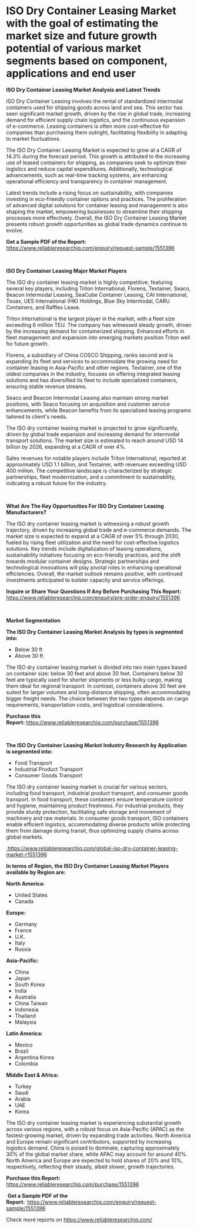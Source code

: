 <p><h1>ISO Dry Container Leasing Market with the goal of estimating the market size and future growth potential of various market segments based on component, applications and end user</h1></p><p><strong>ISO Dry Container Leasing Market Analysis and Latest Trends</strong></p>
<p><p>ISO Dry Container Leasing involves the rental of standardized intermodal containers used for shipping goods across land and sea. This sector has seen significant market growth, driven by the rise in global trade, increasing demand for efficient supply chain logistics, and the continuous expansion of e-commerce. Leasing containers is often more cost-effective for companies than purchasing them outright, facilitating flexibility in adapting to market fluctuations.</p><p>The ISO Dry Container Leasing Market is expected to grow at a CAGR of 14.3% during the forecast period. This growth is attributed to the increasing use of leased containers for shipping, as companies seek to optimize their logistics and reduce capital expenditures. Additionally, technological advancements, such as real-time tracking systems, are enhancing operational efficiency and transparency in container management.</p><p>Latest trends include a rising focus on sustainability, with companies investing in eco-friendly container options and practices. The proliferation of advanced digital solutions for container leasing and management is also shaping the market, empowering businesses to streamline their shipping processes more effectively. Overall, the ISO Dry Container Leasing Market presents robust growth opportunities as global trade dynamics continue to evolve.</p></p>
<p><strong>Get a Sample PDF of the Report:&nbsp;</strong> <a href="https://www.reliableresearchiq.com/enquiry/request-sample/1551396?utm_campaign=2303&utm_medium=2&utm_source=Github&utm_content=ia&utm_term=27022025&utm_id=iso-dry-container-leasing">https://www.reliableresearchiq.com/enquiry/request-sample/1551396</a></p>
<p>&nbsp;</p>
<p><strong>ISO Dry Container Leasing Major Market Players</strong></p>
<p><p>The ISO dry container leasing market is highly competitive, featuring several key players, including Triton International, Florens, Textainer, Seaco, Beacon Intermodal Leasing, SeaCube Container Leasing, CAI International, Touax, UES International (HK) Holdings, Blue Sky Intermodal, CARU Containers, and Raffles Lease.</p><p>Triton International is the largest player in the market, with a fleet size exceeding 6 million TEU. The company has witnessed steady growth, driven by the increasing demand for containerized shipping. Enhanced efforts in fleet management and expansion into emerging markets position Triton well for future growth.</p><p>Florens, a subsidiary of China COSCO Shipping, ranks second and is expanding its fleet and services to accommodate the growing need for container leasing in Asia-Pacific and other regions. Textainer, one of the oldest companies in the industry, focuses on offering integrated leasing solutions and has diversified its fleet to include specialized containers, ensuring stable revenue streams.</p><p>Seaco and Beacon Intermodal Leasing also maintain strong market positions, with Seaco focusing on acquisition and customer service enhancements, while Beacon benefits from its specialized leasing programs tailored to client's needs.</p><p>The ISO dry container leasing market is projected to grow significantly, driven by global trade expansion and increasing demand for intermodal transport solutions. The market size is estimated to reach around USD 14 billion by 2026, expanding at a CAGR of over 4%.</p><p>Sales revenues for notable players include Triton International, reported at approximately USD 1.1 billion, and Textainer, with revenues exceeding USD 400 million. The competitive landscape is characterized by strategic partnerships, fleet modernization, and a commitment to sustainability, indicating a robust future for the industry.</p></p>
<p>&nbsp;</p>
<p><strong>What Are The Key Opportunities For ISO Dry Container Leasing Manufacturers?</strong></p>
<p><p>The ISO dry container leasing market is witnessing a robust growth trajectory, driven by increasing global trade and e-commerce demands. The market size is expected to expand at a CAGR of over 5% through 2030, fueled by rising fleet utilization and the need for cost-effective logistics solutions. Key trends include digitalization of leasing operations, sustainability initiatives focusing on eco-friendly practices, and the shift towards modular container designs. Strategic partnerships and technological innovations will play pivotal roles in enhancing operational efficiencies. Overall, the market outlook remains positive, with continued investments anticipated to bolster capacity and service offerings.</p></p>
<p><strong>Inquire or Share Your Questions If Any Before Purchasing This Report:</strong> <a href="https://www.reliableresearchiq.com/enquiry/pre-order-enquiry/1551396?utm_campaign=2303&utm_medium=2&utm_source=Github&utm_content=ia&utm_term=27022025&utm_id=iso-dry-container-leasing">https://www.reliableresearchiq.com/enquiry/pre-order-enquiry/1551396</a></p>
<p>&nbsp;</p>
<p><strong>Market Segmentation</strong></p>
<p><strong>The ISO Dry Container Leasing Market Analysis by types is segmented into:</strong></p>
<p><ul><li>Below 30 ft</li><li>Above 30 ft</li></ul></p>
<p><p>The ISO dry container leasing market is divided into two main types based on container size: below 30 feet and above 30 feet. Containers below 30 feet are typically used for shorter shipments or less bulky cargo, making them ideal for regional transport. In contrast, containers above 30 feet are suited for larger volumes and long-distance shipping, often accommodating bigger freight needs. The choice between the two types depends on cargo requirements, transportation costs, and logistical considerations.</p></p>
<p><strong>Purchase this Report:&nbsp;</strong><a href="https://www.reliableresearchiq.com/purchase/1551396?utm_campaign=2303&utm_medium=2&utm_source=Github&utm_content=ia&utm_term=27022025&utm_id=iso-dry-container-leasing">https://www.reliableresearchiq.com/purchase/1551396</a></p>
<p>&nbsp;</p>
<p><strong>The ISO Dry Container Leasing Market Industry Research by Application is segmented into:</strong></p>
<p><ul><li>Food Transport</li><li>Industrial Product Transport</li><li>Consumer Goods Transport</li></ul></p>
<p><p>The ISO dry container leasing market is crucial for various sectors, including food transport, industrial product transport, and consumer goods transport. In food transport, these containers ensure temperature control and hygiene, maintaining product freshness. For industrial products, they provide sturdy protection, facilitating safe storage and movement of machinery and raw materials. In consumer goods transport, ISO containers enable efficient logistics, accommodating diverse products while protecting them from damage during transit, thus optimizing supply chains across global markets.</p></p>
<p><a href="https://www.reliableresearchiq.com/global-iso-dry-container-leasing-market-r1551396?utm_campaign=2303&utm_medium=2&utm_source=Github&utm_content=ia&utm_term=27022025&utm_id=iso-dry-container-leasing">&nbsp;https://www.reliableresearchiq.com/global-iso-dry-container-leasing-market-r1551396</a></p>
<p><strong>In terms of Region, the ISO Dry Container Leasing Market Players available by Region are:</strong></p>
<p>
    <p> <strong> North America: </strong>
        <ul>
            <li>United States</li>
            <li>Canada</li>
        </ul>
        </p> 
    <p> <strong> Europe: </strong>
        <ul>
            <li>Germany</li>
            <li>France</li>
            <li>U.K.</li>
            <li>Italy</li>
            <li>Russia</li>
        </ul>
        </p> 
    <p> <strong> Asia-Pacific: </strong>
        <ul>
            <li>China</li>
            <li>Japan</li>
            <li>South Korea</li>
            <li>India</li>
            <li>Australia</li>
            <li>China Taiwan</li>
            <li>Indonesia</li>
            <li>Thailand</li>
            <li>Malaysia</li>
        </ul>
        </p> 
    <p> <strong> Latin America: </strong>
        <ul>
            <li>Mexico</li>
            <li>Brazil</li>
            <li>Argentina Korea</li>
            <li>Colombia</li>
        </ul>
        </p> 
    <p> <strong> Middle East & Africa: </strong>
        <ul>
            <li>Turkey</li>
            <li>Saudi</li>
            <li>Arabia</li>
            <li>UAE</li>
            <li>Korea</li>
        </ul>
    </p>
    </p>
<p><p>The ISO dry container leasing market is experiencing substantial growth across various regions, with a robust focus on Asia-Pacific (APAC) as the fastest-growing market, driven by expanding trade activities. North America and Europe remain significant contributors, supported by increasing logistics demand. China is poised to dominate, capturing approximately 30% of the global market share, while APAC may account for around 40%. North America and Europe are expected to hold shares of 20% and 10%, respectively, reflecting their steady, albeit slower, growth trajectories.</p></p>
<p><strong>Purchase this Report: </strong><a href="https://www.reliableresearchiq.com/purchase/1551396?utm_campaign=2303&utm_medium=2&utm_source=Github&utm_content=ia&utm_term=27022025&utm_id=iso-dry-container-leasing">https://www.reliableresearchiq.com/purchase/1551396</a></p>
<p>&nbsp;<strong>Get a Sample PDF of the Report:&nbsp;&nbsp;</strong><a href="https://www.reliableresearchiq.com/enquiry/request-sample/1551396?utm_campaign=2303&utm_medium=2&utm_source=Github&utm_content=ia&utm_term=27022025&utm_id=iso-dry-container-leasing">https://www.reliableresearchiq.com/enquiry/request-sample/1551396</a></p>
<p><strong></strong></p>
<p>Check more reports on <a href="https://www.reliableresearchiq.com/?utm_campaign=2303&utm_medium=2&utm_source=Github&utm_content=ia&utm_term=27022025&utm_id=iso-dry-container-leasing">https://www.reliableresearchiq.com/</a></p>